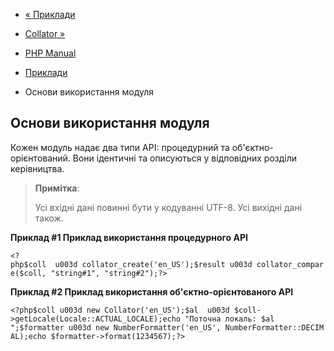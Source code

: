 - [« Приклади](intl.examples.md)
- [Collator »](class.collator.md)

- [PHP Manual](index.md)
- [Приклади](intl.examples.md)
- Основи використання модуля

## Основи використання модуля

Кожен модуль надає два типи API: процедурний та
об'єктно-орієнтований. Вони ідентичні та описуються у відповідних
розділи керівництва.

> **Примітка**:
>
> Усі вхідні дані повинні бути у кодуванні UTF-8. Усі вихідні дані
> також.

**Приклад #1 Приклад використання процедурного API**

` <?php$coll  u003d collator_create('en_US');$result u003d collator_compare($coll, "string#1", "string#2");?> `

**Приклад #2 Приклад використання об'єктно-орієнтованого API**

` <?php$coll u003d new Collator('en_US');$al  u003d $coll->getLocale(Locale::ACTUAL_LOCALE);echo "Поточна локаль: $al
";$formatter u003d new NumberFormatter('en_US', NumberFormatter::DECIMAL);echo $formatter->format(1234567);?> `
